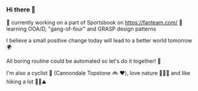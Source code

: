 ### Hi there 👋

🔭 currently working on a part of Sportsbook on https://fanteam.com/
🌱 learning OOA/D, "gang-of-four" and GRASP design patterns

I believe a small positive change today will lead to a better world tomorrow 🌍

All boring routine could be automated so let's do it together! 🤖

I'm also a cyclist 🚴 (Cannondale Topstone 🚲 ❤️), love nature 🌳🌲🌴 and like hiking a lot 🥾🎒⛰

<!--
**mandelbroo/mandelbroo** is a ✨ _special_ ✨ repository because its `README.md` (this file) appears on your GitHub profile.

Here are some ideas to get you started:

- 🔭 I’m currently working on ...
- 🌱 I’m currently learning ...
- 👯 I’m looking to collaborate on ...
- 🤔 I’m looking for help with ...
- 💬 Ask me about ...
- 📫 How to reach me: ...
- 😄 Pronouns: ...
- ⚡ Fun fact: ...
-->
